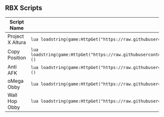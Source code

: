 ## RBX Scripts

| Script Name           | Loadstring |
|----------------------|------------|
| Project X Altura      | ```lua loadstring(game:HttpGet("https://raw.githubusercontent.com/Pxrson/Project-X-Altura/refs/heads/main/project/Main.lua", true))()``` |
| Copy Position         | ```lua loadstring(game:HttpGet("https://raw.githubusercontent.com/Pxrson/Scripts/refs/heads/main/Main/antiAFK%20copyPOS/copy%20position.lua",true))()``` |
| Anti AFK              | ```lua loadstring(game:HttpGet("https://raw.githubusercontent.com/Pxrson/Scripts/refs/heads/main/Main/antiAFK%20copyPOS/anti%20afk.lua",true))()``` |
| oMega Obby            | ```lua loadstring(game:HttpGet("https://raw.githubusercontent.com/Pxrson/Scripts/refs/heads/main/Main/Obbies/oMega%20Obby.lua",true))()``` |
| Wall Hop Obby         | ```lua loadstring(game:HttpGet("https://raw.githubusercontent.com/Pxrson/Scripts/refs/heads/main/Main/Obbies/Wall%20Hop%20Obby.lua",true))()``` |
